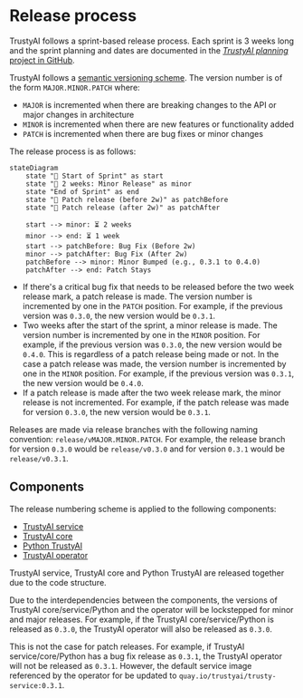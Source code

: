 # Release process

TrustyAI follows a sprint-based release process. Each sprint is 3 weeks long and the sprint planning and dates are documented in the [*TrustyAI planning* project in GitHub](https://github.com/orgs/trustyai-explainability/projects/12).

TrustyAI follows a [semantic versioning scheme](https://semver.org/). The version number is of the form `MAJOR.MINOR.PATCH` where:

- `MAJOR` is incremented when there are breaking changes to the API or major changes in architecture
- `MINOR` is incremented when there are new features or functionality added
- `PATCH` is incremented when there are bug fixes or minor changes

The release process is as follows:

```mermaid
stateDiagram
    state "🏁 Start of Sprint" as start
    state "🚀 2 weeks: Minor Release" as minor
    state "End of Sprint" as end
    state "🚀 Patch release (before 2w)" as patchBefore
    state "🚀 Patch release (after 2w)" as patchAfter

    start --> minor: ⏳ 2 weeks
    minor --> end: ⏳ 1 week
    start --> patchBefore: Bug Fix (Before 2w)
    minor --> patchAfter: Bug Fix (After 2w)
    patchBefore --> minor: Minor Bumped (e.g., 0.3.1 to 0.4.0)
    patchAfter --> end: Patch Stays
```

- If there's a critical bug fix that needs to be released before the two week release mark, a patch release is made. The version number is incremented by one in the `PATCH` position. For example, if the previous version was `0.3.0`, the new version would be `0.3.1`.
- Two weeks after the start of the sprint, a minor release is made. The version number is incremented by one in the `MINOR` position. For example, if the previous version was `0.3.0`, the new version would be `0.4.0`. This is regardless of a patch release being made or not. In the case a patch release was made, the version number is incremented by one in the `MINOR` position. For example, if the previous version was `0.3.1`, the new version would be `0.4.0`.
- If a patch release is made after the two week release mark, the minor release is not incremented. For example, if the patch release was made for version `0.3.0`, the new version would be `0.3.1`.


Releases are made via release branches with the following naming convention: `release/vMAJOR.MINOR.PATCH`. For example, the release branch for version `0.3.0` would be `release/v0.3.0` and for version `0.3.1` would be `release/v0.3.1`.

## Components

The release numbering scheme is applied to the following components:

- [TrustyAI service](https://github.com/trustyai-explainability/trustyai-explainability/tree/main/explainability-service)
- [TrustyAI core](https://github.com/trustyai-explainability/trustyai-explainability/tree/main/explainability-core)
- [Python TrustyAI](https://github.com/trustyai-explainability/trustyai-explainability-python)
- [TrustyAI operator](https://github.com/trustyai-explainability/trustyai-service-operator)

TrustyAI service, TrustyAI core and Python TrustyAI are released together due to the code structure.

Due to the interdependencies between the components, the versions of TrustyAI core/service/Python and the operator will be lockstepped for minor and major releases. For example, if the TrustyAI core/service/Python is released as `0.3.0`, the TrustyAI operator will also be released as `0.3.0`.

This is not the case for patch releases. For example, if TrustyAI service/core/Python has a bug fix release as `0.3.1`, the TrustyAI operator will not be released as `0.3.1`. However, the default service image referenced by the operator for be updated to `quay.io/trustyai/trusty-service:0.3.1`.